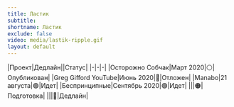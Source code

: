 ```yaml
---
title: Ластик
subtitle:
shortname: Ластик
exclude: false
video: media/lastik-ripple.gif
layout: default
---
```


|Проект|Дедлайн||Статус|
|-|-|-|
|Осторожно Собчак|Март 2020|⚪|Опубликован|
|Greg Gifford YouTube|Июнь 2020|🔵|Отложен|
|Manabo|21 августа|🟢|Идет|
|Беспринципные|Сентябрь 2020|🟢|Идет|
|||🟠|Подготовка|
|||🔴|Дедлайн|
